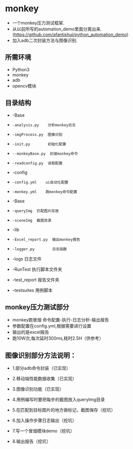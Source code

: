 # monkey

* 一个monkey压力测试框架.
* 从以前所写的automation_demo里面分离出来.(https://github.com/afantishui/python_automation_demo)
* 加入adb二次封装方法与图像识别.

## 所需环境
* Python3
* monkey
* adb
* opencv模块

## 目录结构

*  -Base
*     -analysis.py    分析monkey日志
*     -imgProcess.py  图像识别
*     -init.py        初始化配置
*     --monkeyBase.py  封装monkey命令
*     -readconfig.py  读取配置

*  -config
*     -config.yml    ui自动化配置
*     -monkey.yml    跑monkey命令配置

* -Base
*     -queryImg  匹配图片存放
*     -sceneImg  截图目录

* -lib
*     -Excel_report.py  输出monkey报告
*     -logger.py        日志函数

 * -logs 日志文件

 * -RunTest 执行脚本文件夹

 * -test_report 报告文件夹

 * -testsuites  用例脚本
## monkey压力测试部分
* monkey跑冒烟 命令配置-执行-日志分析-输出报告
* 参数配置在config\.yml,根据需要进行设置
* 输出的是excel报告
* 跑10W次,每次延时300ms,耗时2.5H（供参考）

## 图像识别部分方法说明：

* 1.部分adb命令封装（已实现）
* 2.移动端性能数据收集（已实现）
* 3.图像识别功能（已实现）
* 4.用例编写时要把每步的截图放入queryImg目录

* 5.在匹配到目标图片的地方做标记，截图保存（挖坑）
* 6.加入操作步骤日志输出（挖坑）
* 7.写一个冒烟模块demo（挖坑）
* 8.输出报告（挖坑）

